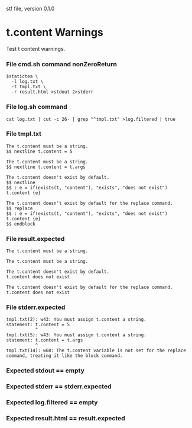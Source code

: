 stf file, version 0.1.0

# t.content Warnings

Test t content warnings.

### File cmd.sh command nonZeroReturn

~~~
$statictea \
  -l log.txt \
  -t tmpl.txt \
  -r result.html >stdout 2>stderr
~~~

### File log.sh command

~~~
cat log.txt | cut -c 26- | grep "^tmpl.txt" >log.filtered | true
~~~

### File tmpl.txt

~~~
The t.content must be a string.
$$ nextline t.content = 5

The t.content must be a string.
$$ nextline t.content = t.args

The t.content doesn't exist by default.
$$ nextline
$$ : e = if(exists(t, "content"), "exists", "does not exist")
t.content {e}

The t.content doesn't exist by default for the replace command.
$$ replace
$$ : e = if(exists(t, "content"), "exists", "does not exist")
t.content {e}
$$ endblock
~~~

### File result.expected

~~~
The t.content must be a string.

The t.content must be a string.

The t.content doesn't exist by default.
t.content does not exist

The t.content doesn't exist by default for the replace command.
t.content does not exist
~~~

### File stderr.expected

~~~
tmpl.txt(2): w43: You must assign t.content a string.
statement: t.content = 5
           ^
tmpl.txt(5): w43: You must assign t.content a string.
statement: t.content = t.args
           ^
tmpl.txt(14): w68: The t.content variable is not set for the replace command, treating it like the block command.
~~~

### Expected stdout == empty
### Expected stderr == stderr.expected
### Expected log.filtered == empty
### Expected result.html == result.expected
